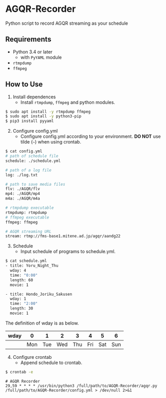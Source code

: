 # AGQR-Recorder

Python script to record AGQR streaming as your schedule

## Requirements

- Python 3.4 or later
    - with `PyYAML` module
- `rtmpdump`
- `ffmpeg`

## How to Use

1. Install dependences
    - Install `rtmpdump`, `ffmpeg` and python modules.

```bash
$ sudo apt install -y rtmpdump ffmpeg
$ sudo apt install -y python3-pip
$ pip3 install pyyaml
```

2. Configure config.yml
    - Configure config.yml according to your environment. **DO NOT** use tilde (`~`) when using crontab.

```bash
$ cat config.yml
# path of schedule file
schedule: ./schedule.yml

# path of a log file
log: ./log.txt

# path to save media files
flv: ./AGQR/flv
mp4: ./AGQR/mp4
m4a: ./AGQR/m4a

# rtmpdump executable
rtmpdump: rtmpdump
# ffmpeg executable
ffmpeg: ffmpeg

# AGQR streaming URL
stream: rtmp://fms-base1.mitene.ad.jp/agqr/aandg22
```

3. Schedule
    - Input schedule of programs to schedule.yml.

```bash
$ cat schedule.yml
- title: Yoru_Night_Thu
  wday: 4
  time: "0:00"
  length: 60
  movie: 1

- title: Hondo_Joriku_Sakusen
  wday: 1
  time: "2:00"
  length: 30
  movie: 1
```

The definition of wday is as below.

| wday | 0 | 1 | 2 | 3 | 4 | 5 | 6 |
|------|:-:|:-:|:-:|:-:|:-:|:-:|:-:|
|      |Mon|Tue|Wed|Thu|Fri|Sat|Sun|

4. Configure crontab
    - Append schedule to crontab.

```bash
$ crontab -e
```

```crontab
# AGQR Recorder
29,59 * * * * /usr/bin/python3 /full/path/to/AGQR-Recorder/agqr.py /full/path/to/AGQR-Recorder/config.yml > /dev/null 2>&1
```
